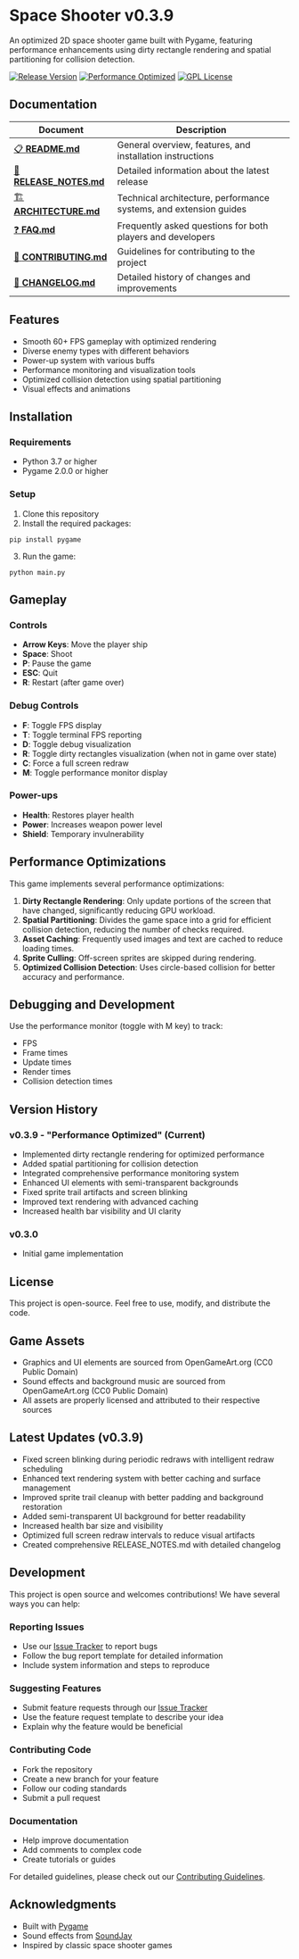 # Space Shooter v0.3.9

An optimized 2D space shooter game built with Pygame, featuring performance enhancements using dirty rectangle rendering and spatial partitioning for collision detection.

[![Release Version](https://img.shields.io/badge/release-v0.3.9-blue.svg)](RELEASE_NOTES.md)
[![Performance Optimized](https://img.shields.io/badge/performance-optimized-green.svg)](ARCHITECTURE.md)
[![GPL License](https://img.shields.io/badge/license-MIT-yellow.svg)](LICENSE)

## Documentation

| Document | Description |
|----------|-------------|
| [📋 **README.md**](README.md) | General overview, features, and installation instructions |
| [📝 **RELEASE_NOTES.md**](RELEASE_NOTES.md) | Detailed information about the latest release |
| [🏗️ **ARCHITECTURE.md**](ARCHITECTURE.md) | Technical architecture, performance systems, and extension guides |
| [❓ **FAQ.md**](FAQ.md) | Frequently asked questions for both players and developers |
| [🤝 **CONTRIBUTING.md**](CONTRIBUTING.md) | Guidelines for contributing to the project |
| [📜 **CHANGELOG.md**](CHANGELOG.md) | Detailed history of changes and improvements |

## Features

- Smooth 60+ FPS gameplay with optimized rendering
- Diverse enemy types with different behaviors
- Power-up system with various buffs
- Performance monitoring and visualization tools
- Optimized collision detection using spatial partitioning
- Visual effects and animations

## Installation

### Requirements
- Python 3.7 or higher
- Pygame 2.0.0 or higher

### Setup
1. Clone this repository
2. Install the required packages:
```
pip install pygame
```
3. Run the game:
```
python main.py
```

## Gameplay

### Controls
- **Arrow Keys**: Move the player ship
- **Space**: Shoot
- **P**: Pause the game
- **ESC**: Quit
- **R**: Restart (after game over)

### Debug Controls
- **F**: Toggle FPS display
- **T**: Toggle terminal FPS reporting
- **D**: Toggle debug visualization
- **R**: Toggle dirty rectangles visualization (when not in game over state)
- **C**: Force a full screen redraw
- **M**: Toggle performance monitor display

### Power-ups
- **Health**: Restores player health
- **Power**: Increases weapon power level
- **Shield**: Temporary invulnerability

## Performance Optimizations

This game implements several performance optimizations:

1. **Dirty Rectangle Rendering**: Only update portions of the screen that have changed, significantly reducing GPU workload.
2. **Spatial Partitioning**: Divides the game space into a grid for efficient collision detection, reducing the number of checks required.
3. **Asset Caching**: Frequently used images and text are cached to reduce loading times.
4. **Sprite Culling**: Off-screen sprites are skipped during rendering.
5. **Optimized Collision Detection**: Uses circle-based collision for better accuracy and performance.

## Debugging and Development

Use the performance monitor (toggle with M key) to track:
- FPS
- Frame times
- Update times
- Render times
- Collision detection times

## Version History

### v0.3.9 - "Performance Optimized" (Current)
- Implemented dirty rectangle rendering for optimized performance
- Added spatial partitioning for collision detection
- Integrated comprehensive performance monitoring system
- Enhanced UI elements with semi-transparent backgrounds
- Fixed sprite trail artifacts and screen blinking
- Improved text rendering with advanced caching
- Increased health bar visibility and UI clarity

### v0.3.0
- Initial game implementation

## License

This project is open-source. Feel free to use, modify, and distribute the code.

## Game Assets

- Graphics and UI elements are sourced from OpenGameArt.org (CC0 Public Domain)
- Sound effects and background music are sourced from OpenGameArt.org (CC0 Public Domain)
- All assets are properly licensed and attributed to their respective sources

## Latest Updates (v0.3.9)

- Fixed screen blinking during periodic redraws with intelligent redraw scheduling
- Enhanced text rendering system with better caching and surface management
- Improved sprite trail cleanup with better padding and background restoration
- Added semi-transparent UI background for better readability
- Increased health bar size and visibility
- Optimized full screen redraw intervals to reduce visual artifacts
- Created comprehensive RELEASE_NOTES.md with detailed changelog

## Development

This project is open source and welcomes contributions! We have several ways you can help:

### Reporting Issues
- Use our [Issue Tracker](https://github.com/Mahdiglm/space-shooter/issues) to report bugs
- Follow the bug report template for detailed information
- Include system information and steps to reproduce

### Suggesting Features
- Submit feature requests through our [Issue Tracker](https://github.com/Mahdiglm/space-shooter/issues)
- Use the feature request template to describe your idea
- Explain why the feature would be beneficial

### Contributing Code
- Fork the repository
- Create a new branch for your feature
- Follow our coding standards
- Submit a pull request

### Documentation
- Help improve documentation
- Add comments to complex code
- Create tutorials or guides

For detailed guidelines, please check out our [Contributing Guidelines](CONTRIBUTING.md).

## Acknowledgments

- Built with [Pygame](https://www.pygame.org/)
- Sound effects from [SoundJay](https://www.soundjay.com/)
- Inspired by classic space shooter games 